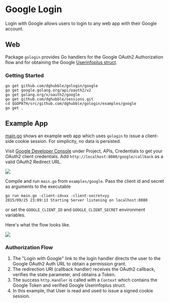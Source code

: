 
# Google Login

Login with Google allows users to login to any web app with their Google account.

## Web

Package `gologin` provides Go handlers for the Google OAuth2 Authorization flow and for obtaining the Google [Userinfoplus struct](https://godoc.org/google.golang.org/api/oauth2/v2#Userinfoplus).

### Getting Started

    go get github.com/dghubble/gologin/google
    go get google.golang.org/api/oauth2/v2
    go get golang.org/x/oauth2/google
    go get github.com/dghubble/sessions.git
    cd $GOPATH/src/github.com/dghubble/gologin/examples/google
    go get .

## Example App

[main.go](main.go) shows an example web app which uses `gologin` to issue a client-side cookie session. For simplicity, no data is persisted.

Visit [Google Developer Console](https://console.cloud.google.com) under Project, APIs, Credentials to get your OAuth2 client credentials. Add `http://localhost:8080/google/callback` as a valid OAuth2 Redirect URL.

<img src="https://storage.googleapis.com/dghubble/google-valid-callback.png">

Compile and run `main.go` from `examples/google`. Pass the client id and secret as arguments to the executable

    go run main.go -client-id=xx -client-secret=yy
    2015/09/25 23:09:13 Starting Server listening on localhost:8080

or set the `GOOGLE_CLIENT_ID` and `GOOGLE_CLIENT_SECRET` environment variables.

Here's what the flow looks like.

<img src="https://storage.googleapis.com/dghubble/google-web-login.gif">

### Authorization Flow

1. The "Login with Google" link to the login handler directs the user to the Google OAuth2 Auth URL to obtain a permission grant.
2. The redirection URI (callback handler) receives the OAuth2 callback, verifies the state parameter, and obtains a Token.
3. The success `http.Handler` is called with a `Context` which contains the Google Token and verified Google Userinfoplus struct.
4. In this example, that User is read and used to issue a signed cookie session.

